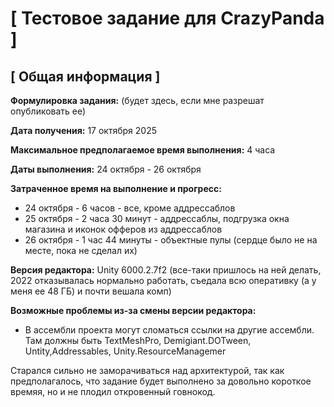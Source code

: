 # [ Тестовое задание для CrazyPanda ]

## [ Общая информация ]

**Формулировка задания:** (будет здесь, если мне разрешат опубликовать ее)

**Дата получения:** 17 октября 2025

**Максимальное предполагаемое время выполнения:** 4 часа

**Даты выполнения:** 24 октября - 26 октября

**Затраченное время на выполнение и прогресс:**
- 24 октября - 6 часов - все, кроме аддрессаблов
- 25 октября - 2 часа 30 минут - аддрессаблы, подгрузка окна магазина и иконок офферов из аддрессаблов
- 26 октября - 1 час 44 минуты - объектные пулы (сердце было не на месте, пока не сделал их)

**Версия редактора:** Unity 6000.2.7f2 (все-таки пришлось на ней делать, 2022 отказывалась нормально работать, съедала всю оперативку (а у меня ее 48 ГБ) и почти вешала комп)

**Возможные проблемы из-за смены версии редактора:**
- В ассембли проекта могут сломаться ссылки на другие ассембли. Там должны быть TextMeshPro, Demigiant.DOTween, Untity,Addressables, Unity.ResourceManagemer


Старался сильно не заморачиваться над архитектурой, так как предполагалось, что задание будет выполнено за довольно короткое времяя, но и не плодил откровенный говнокод.
